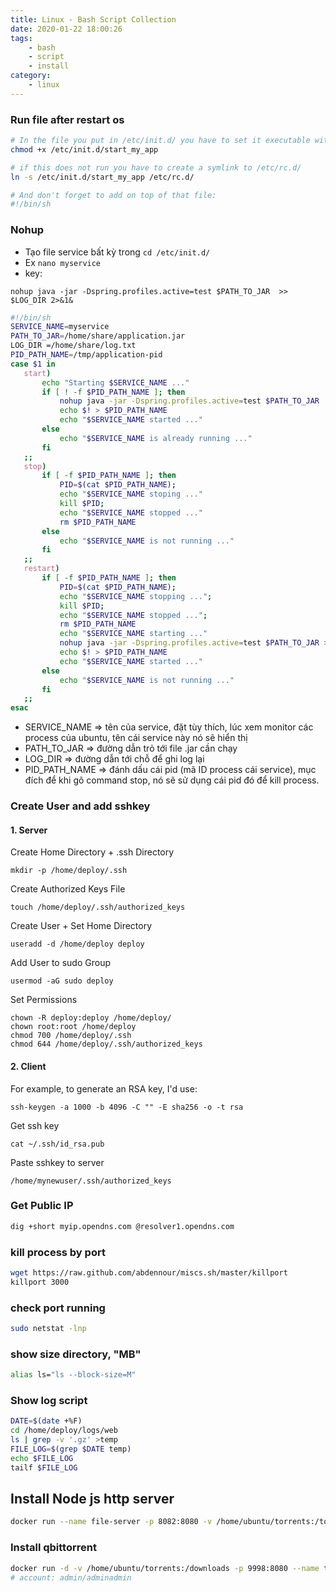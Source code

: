 ```yaml
---
title: Linux - Bash Script Collection
date: 2020-01-22 18:00:26
tags:
    - bash
    - script
    - install
category: 
    - linux
---
```


### Run file after restart os

```bash
# In the file you put in /etc/init.d/ you have to set it executable with
chmod +x /etc/init.d/start_my_app

# if this does not run you have to create a symlink to /etc/rc.d/
ln -s /etc/init.d/start_my_app /etc/rc.d/

# And don't forget to add on top of that file:
#!/bin/sh
```

### Nohup
- Tạo file service bất kỳ trong `cd /etc/init.d/`
- Ex `nano myservice`
- key:
```
nohup java -jar -Dspring.profiles.active=test $PATH_TO_JAR  >> $LOG_DIR 2>&1&
```

```bash
#!/bin/sh
SERVICE_NAME=myservice
PATH_TO_JAR=/home/share/application.jar
LOG_DIR =/home/share/log.txt
PID_PATH_NAME=/tmp/application-pid
case $1 in
   start)
       echo "Starting $SERVICE_NAME ..."
       if [ ! -f $PID_PATH_NAME ]; then
           nohup java -jar -Dspring.profiles.active=test $PATH_TO_JAR  >> $LOG_DIR 2>&1&
           echo $! > $PID_PATH_NAME
           echo "$SERVICE_NAME started ..."
       else
           echo "$SERVICE_NAME is already running ..."
       fi
   ;;
   stop)
       if [ -f $PID_PATH_NAME ]; then
           PID=$(cat $PID_PATH_NAME);
           echo "$SERVICE_NAME stoping ..."
           kill $PID;
           echo "$SERVICE_NAME stopped ..."
           rm $PID_PATH_NAME
       else
           echo "$SERVICE_NAME is not running ..."
       fi
   ;;
   restart)
       if [ -f $PID_PATH_NAME ]; then
           PID=$(cat $PID_PATH_NAME);
           echo "$SERVICE_NAME stopping ...";
           kill $PID;
           echo "$SERVICE_NAME stopped ...";
           rm $PID_PATH_NAME
           echo "$SERVICE_NAME starting ..."
           nohup java -jar -Dspring.profiles.active=test $PATH_TO_JAR >> $LOG_DIR 2>&1&
           echo $! > $PID_PATH_NAME
           echo "$SERVICE_NAME started ..."
       else
           echo "$SERVICE_NAME is not running ..."
       fi
   ;;
esac 
```
- SERVICE_NAME => tên của service, đặt tùy thích, lúc xem monitor các process của ubuntu, tên cái service này nó sẽ hiển thị
- PATH_TO_JAR => đường dẫn trỏ tới file .jar cần chạy
- LOG_DIR => đường dẫn tới chỗ để ghi log lại
- PID_PATH_NAME => đánh dấu cái pid (mã ID process cái service), mục đích để khi gõ command stop, nó sẽ sử dụng cái pid đó để kill process.

### Create User and add sshkey 
#### 1. Server
Create Home Directory + .ssh Directory
```shell
mkdir -p /home/deploy/.ssh
```
Create Authorized Keys File
```shell
touch /home/deploy/.ssh/authorized_keys
```

Create User + Set Home Directory
```shell
useradd -d /home/deploy deploy
```

Add User to sudo Group
```shell
usermod -aG sudo deploy
``` 


Set Permissions

```shell
chown -R deploy:deploy /home/deploy/
chown root:root /home/deploy
chmod 700 /home/deploy/.ssh
chmod 644 /home/deploy/.ssh/authorized_keys
```

#### 2. Client
For example, to generate an RSA key, I'd use:

```shell
ssh-keygen -a 1000 -b 4096 -C "" -E sha256 -o -t rsa
```
Get ssh key

```shell
cat ~/.ssh/id_rsa.pub
```
Paste sshkey to server

```shell
/home/mynewuser/.ssh/authorized_keys
```

### Get Public IP

```bash
dig +short myip.opendns.com @resolver1.opendns.com
```
### kill process by port
```bash
wget https://raw.github.com/abdennour/miscs.sh/master/killport
killport 3000
```

### check port running

```bash
sudo netstat -lnp
```

### show size directory, "MB"

```bash
alias ls="ls --block-size=M"
```

### Show log script

```bash
DATE=$(date +%F)
cd /home/deploy/logs/web
ls | grep -v '.gz' >temp
FILE_LOG=$(grep $DATE temp)
echo $FILE_LOG
tailf $FILE_LOG
```

## Install Node js http server

```bash
docker run --name file-server -p 8082:8080 -v /home/ubuntu/torrents:/torrents -w /torrents -t cannin/nodejs-http-server
```

### Install qbittorrent

```bash
docker run -d -v /home/ubuntu/torrents:/downloads -p 9998:8080 --name torrent linuxserver/qbittorrent
# account: admin/adminadmin
```